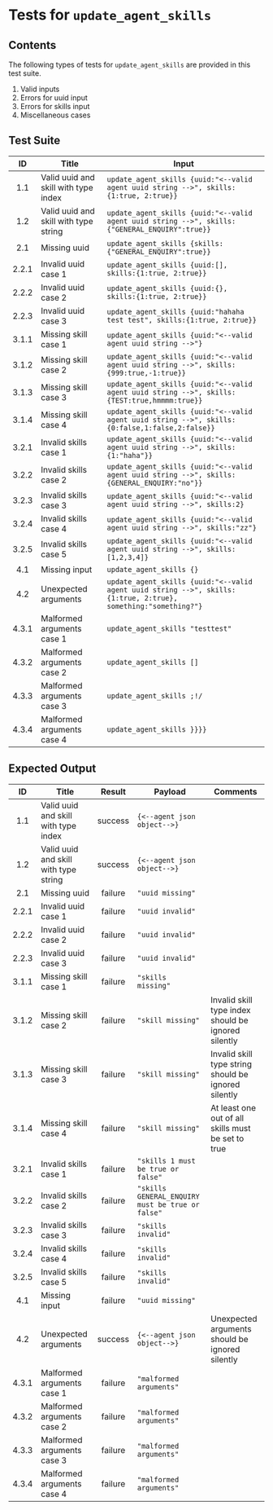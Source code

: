 # Tests for `update_agent_skills`

## Contents
The following types of tests for `update_agent_skills` are provided in this test suite.
  1. Valid inputs
  2. Errors for uuid input
  3. Errors for skills input
  4. Miscellaneous cases

## Test Suite
| ID    | Title                                 | Input                                                                                                                         |
| :---: | ------------------------------------- | ----------------------------------------------------------------------------------------------------------------------------- |
| 1.1   | Valid uuid and skill with type index  | `update_agent_skills {uuid:"<--valid agent uuid string -->", skills:{1:true, 2:true}}`                                        |
| 1.2   | Valid uuid and skill with type string | `update_agent_skills {uuid:"<--valid agent uuid string -->", skills:{"GENERAL_ENQUIRY":true}}`                                |
| 2.1   | Missing uuid                          | `update_agent_skills {skills:{"GENERAL_ENQUIRY":true}}`                                                                       |
| 2.2.1 | Invalid uuid case 1                   | `update_agent_skills {uuid:[], skills:{1:true, 2:true}}`                                                                      |
| 2.2.2 | Invalid uuid case 2                   | `update_agent_skills {uuid:{}, skills:{1:true, 2:true}}`                                                                      |
| 2.2.3 | Invalid uuid case 3                   | `update_agent_skills {uuid:"hahaha test test", skills:{1:true, 2:true}}`                                                      |
| 3.1.1 | Missing skill case 1                  | `update_agent_skills {uuid:"<--valid agent uuid string -->"}`                                                                 |
| 3.1.2 | Missing skill case 2                  | `update_agent_skills {uuid:"<--valid agent uuid string -->", skills:{999:true,-1:true}}`                                      |
| 3.1.3 | Missing skill case 3                  | `update_agent_skills {uuid:"<--valid agent uuid string -->", skills:{TEST:true,hmmmm:true}}`                                  |
| 3.1.4 | Missing skill case 4                  | `update_agent_skills {uuid:"<--valid agent uuid string -->", skills:{0:false,1:false,2:false}}`                               |
| 3.2.1 | Invalid skills case 1                 | `update_agent_skills {uuid:"<--valid agent uuid string -->", skills:{1:"haha"}}`                                              |
| 3.2.2 | Invalid skills case 2                 | `update_agent_skills {uuid:"<--valid agent uuid string -->", skills:{GENERAL_ENQUIRY:"no"}}`                                  |
| 3.2.3 | Invalid skills case 3                 | `update_agent_skills {uuid:"<--valid agent uuid string -->", skills:2}`                                                       |
| 3.2.4 | Invalid skills case 4                 | `update_agent_skills {uuid:"<--valid agent uuid string -->", skills:"zz"}`                                                    |
| 3.2.5 | Invalid skills case 5                 | `update_agent_skills {uuid:"<--valid agent uuid string -->", skills:[1,2,3,4]}`                                               |
| 4.1   | Missing input                         | `update_agent_skills {}`                                                                                                      |
| 4.2   | Unexpected arguments                  | `update_agent_skills {uuid:"<--valid agent uuid string -->", skills:{1:true, 2:true}, something:"something?"}`                |
| 4.3.1 | Malformed arguments case 1            | `update_agent_skills "testtest"`                                                                                              |
| 4.3.2 | Malformed arguments case 2            | `update_agent_skills []`                                                                                                      |
| 4.3.3 | Malformed arguments case 3            | `update_agent_skills ;!/`                                                                                                     |
| 4.3.4 | Malformed arguments case 4            | `update_agent_skills }}}}`                                                                                                    |

## Expected Output
| ID    | Title                                 | Result  | Payload                                          | Comments                                                         |
| :---: | ------------------------------------- | :-----: | ------------------------------------------------ | ---------------------------------------------------------------- |
| 1.1   | Valid uuid and skill with type index  | success | `{<--agent json object-->}`                      |                                                                  |
| 1.2   | Valid uuid and skill with type string | success | `{<--agent json object-->}`                      |                                                                  |
| 2.1   | Missing uuid                          | failure | `"uuid missing"`                                 |                                                                  |
| 2.2.1 | Invalid uuid case 1                   | failure | `"uuid invalid"`                                 |                                                                  |
| 2.2.2 | Invalid uuid case 2                   | failure | `"uuid invalid"`                                 |                                                                  |
| 2.2.3 | Invalid uuid case 3                   | failure | `"uuid invalid"`                                 |                                                                  |
| 3.1.1 | Missing skill case 1                  | failure | `"skills missing"`                               |                                                                  |
| 3.1.2 | Missing skill case 2                  | failure | `"skill missing"`                                | Invalid skill type index should be ignored silently              |
| 3.1.3 | Missing skill case 3                  | failure | `"skill missing"`                                | Invalid skill type string should be ignored silently             |
| 3.1.4 | Missing skill case 4                  | failure | `"skill missing"`                                | At least one out of all skills must be set to true               |
| 3.2.1 | Invalid skills case 1                 | failure | `"skills 1 must be true or false"`               |                                                                  |
| 3.2.2 | Invalid skills case 2                 | failure | `"skills GENERAL_ENQUIRY must be true or false"` |                                                                  |
| 3.2.3 | Invalid skills case 3                 | failure | `"skills invalid"`                               |                                                                  |
| 3.2.4 | Invalid skills case 4                 | failure | `"skills invalid"`                               |                                                                  |
| 3.2.5 | Invalid skills case 5                 | failure | `"skills invalid"`                               |                                                                  |
| 4.1   | Missing input                         | failure | `"uuid missing"`                                 |                                                                  |
| 4.2   | Unexpected arguments                  | success | `{<--agent json object-->}`                      | Unexpected arguments should be ignored silently                  |
| 4.3.1 | Malformed arguments case 1            | failure | `"malformed arguments"`                          |                                                                  |
| 4.3.2 | Malformed arguments case 2            | failure | `"malformed arguments"`                          |                                                                  |
| 4.3.3 | Malformed arguments case 3            | failure | `"malformed arguments"`                          |                                                                  |
| 4.3.4 | Malformed arguments case 4            | failure | `"malformed arguments"`                          |                                                                  |
